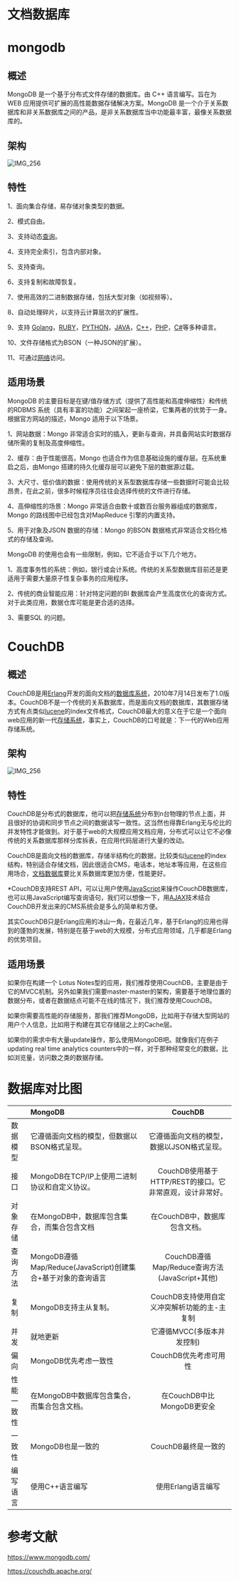 ﻿<!--
 * @Author: wangzhichiao<https://github.com/wzc570738205>
 * @Date: 2021-03-29 15:29:32
 * @LastEditors: wangzhichiao<https://github.com/wzc570738205>
 * @LastEditTime: 2021-03-29 15:30:33
-->
# **文档数据库**
# **mongodb**
## **概述**
MongoDB 是一个基于分布式文件存储的数据库。由 C++ 语言编写。旨在为 WEB 应用提供可扩展的高性能数据存储解决方案。MongoDB 是一个介于关系数据库和非关系数据库之间的产品，是非关系数据库当中功能最丰富，最像关系数据库的。
## **架构**
![IMG\_256](/docs/images/jianzhi/Aspose.Words.673c07ef-7901-4eb2-b389-19d4dd9471e3.001.png)
## **特性**
1、面向集合存储，易存储对象类型的数据。

2、模式自由。

3、支持动态[查询](https://baike.baidu.com/item/%E6%9F%A5%E8%AF%A2)。

4、支持完全索引，包含内部对象。

5、支持查询。

6、支持复制和故障恢复。

7、使用高效的二进制数据存储，包括大型对象（如视频等）。

8、自动处理碎片，以支持云计算层次的扩展性。

9、支持 [Golang](https://baike.baidu.com/item/Golang/2215139)，[RUBY](https://baike.baidu.com/item/RUBY)，[PYTHON](https://baike.baidu.com/item/PYTHON)，[JAVA](https://baike.baidu.com/item/JAVA)，[C++](https://baike.baidu.com/item/C++)，[PHP](https://baike.baidu.com/item/PHP)，[C#](https://baike.baidu.com/item/C%23)等多种语言。

10、文件存储格式为BSON（一种JSON的扩展）。

11、可通过[网络](https://baike.baidu.com/item/%E7%BD%91%E7%BB%9C)访问。
## **适用场景**
MongoDB 的主要目标是在键/值存储方式（提供了高性能和高度伸缩性）和传统的RDBMS 系统（具有丰富的功能）之间架起一座桥梁，它集两者的优势于一身。根据官方网站的描述，Mongo 适用于以下场景。

1、网站数据：Mongo 非常适合实时的插入，更新与查询，并具备网站实时数据存储所需的复制及高度伸缩性。

2、缓存：由于性能很高，Mongo 也适合作为信息基础设施的缓存层。在系统重启之后，由Mongo 搭建的持久化缓存层可以避免下层的数据源过载。

3、大尺寸、低价值的数据：使用传统的关系型数据库存储一些数据时可能会比较昂贵，在此之前，很多时候程序员往往会选择传统的文件进行存储。

4、高伸缩性的场景：Mongo 非常适合由数十或数百台服务器组成的数据库，Mongo 的路线图中已经包含对MapReduce 引擎的内置支持。

5、用于对象及JSON 数据的存储：Mongo 的BSON 数据格式非常适合文档化格式的存储及查询。

MongoDB 的使用也会有一些限制，例如，它不适合于以下几个地方。

1、高度事务性的系统：例如，银行或会计系统。传统的关系型数据库目前还是更适用于需要大量原子性复杂事务的应用程序。

2、传统的商业智能应用：针对特定问题的BI 数据库会产生高度优化的查询方式。对于此类应用，数据仓库可能是更合适的选择。

3、需要SQL 的问题。
# **CouchDB**
## **概述**
CouchDB是用[Erlang](https://baike.baidu.com/item/Erlang)开发的面向文档的[数据库系统](https://baike.baidu.com/item/%E6%95%B0%E6%8D%AE%E5%BA%93%E7%B3%BB%E7%BB%9F)，2010年7月14日发布了1.0版本。CouchDB不是一个传统的关系数据库，而是面向文档的数据库，其数据存储方式有点类似[lucene](https://baike.baidu.com/item/lucene)的index文件格式，CouchDB最大的意义在于它是一个面向web应用的新一代[存储系统](https://baike.baidu.com/item/%E5%AD%98%E5%82%A8%E7%B3%BB%E7%BB%9F)，事实上，CouchDB的口号就是：下一代的Web应用存储系统。
## **架构**
![IMG\_256](/docs/images/jianzhi/Aspose.Words.673c07ef-7901-4eb2-b389-19d4dd9471e3.002.png)
## **特性**
CouchDB是分布式的数据库，他可以把[存储系统](https://baike.baidu.com/item/%E5%AD%98%E5%82%A8%E7%B3%BB%E7%BB%9F)分布到n台物理的节点上面，并且很好的协调和同步节点之间的数据读写一致性。这当然也得靠Erlang无与伦比的并发特性才能做到。对于基于web的大规模应用文档应用，分布式可以让它不必像传统的关系数据库那样分库拆表，在应用代码层进行大量的改动。

CouchDB是面向文档的数据库，存储半结构化的数据，比较类似[lucene](https://baike.baidu.com/item/lucene)的index结构，特别适合存储文档，因此很适合CMS，电话本，地址本等应用，在这些应用场合，[文档数据库](https://baike.baidu.com/item/%E6%96%87%E6%A1%A3%E6%95%B0%E6%8D%AE%E5%BA%93)要比关系数据库更加方便，性能更好。

\*CouchDB支持REST API，可以让用户使用[JavaScript](https://baike.baidu.com/item/JavaScript)来操作CouchDB数据库，也可以用JavaScript编写查询语句，我们可以想像一下，用[AJAX](https://baike.baidu.com/item/AJAX)技术结合CouchDB开发出来的CMS系统会是多么的简单和方便。

其实CouchDB只是Erlang应用的冰山一角，在最近几年，基于Erlang的应用也得到的蓬勃的发展，特别是在基于web的大规模，分布式应用领域，几乎都是Erlang的优势项目。
## **适用场景**
如果你在构建一个 Lotus Notes型的应用，我们推荐使用CouchDB，主要是由于它的MVCC机制。另外如果我们需要master-master的架构，需要基于地理位置的数据分布，或者在数据结点可能不在线的情况下，我们推荐使用CouchDB。

如果你需要高性能的存储服务，那我们推荐MongoDB，比如用于存储大型网站的用户个人信息，比如用于构建在其它存储层之上的Cache层。

如果你的需求中有大量update操作，那么使用MongoDB吧。就像我们在例子updating real time analytics counters中的一样，对于那种经常变化的数据，比如浏览量，访问数之类的数据存储。
# **数据库对比图**

||MongoDB|CouchDB|
| - | :- | :-: |
|数据模型|它遵循面向文档的模型，但数据以BSON格式呈现。|它遵循面向文档的模型，数据以JSON格式呈现。|
|接口|MongoDB在TCP/IP上使用二进制协议和自定义协议。|CouchDB使用基于HTTP/REST的接口。它非常直观，设计非常好。|
|对象存储|在MongoDB中，数据库包含集合，而集合包含文档|在CouchDB中，数据库包含文档。|
|查询方法|MongoDB遵循Map/Reduce(JavaScript)创建集合+基于对象的查询语言|CouchDB遵循Map/Reduce查询方法(JavaScript+其他)|
|复制|MongoDB支持主从复制。|CouchDB支持使用自定义冲突解析功能的主-主复制|
|并发|就地更新|它遵循MVCC(多版本并发控制)|
|偏向|MongoDB优先考虑一致性|CouchDB优先考虑可用性|
|性能一致性|在MongoDB中数据库包含集合，而集合包含文档。|在CouchDB中比MongoDB更安全|
|一致性|MongoDB也是一致的|CouchDB最终是一致的|
|编写语言|使用C++语言编写|使用Erlang语言编写|

# **参考文献**
<https://www.mongodb.com/>

<https://couchdb.apache.org/>


